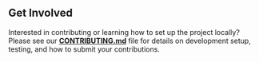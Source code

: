 ## Get Involved

Interested in contributing or learning how to set up the project locally? Please see our **[CONTRIBUTING.md](CONTRIBUTING.md)** file for details on development setup, testing, and how to submit your contributions.

